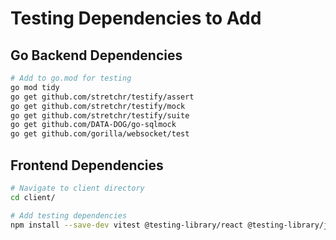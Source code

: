 # Testing Dependencies to Add

## Go Backend Dependencies
```bash
# Add to go.mod for testing
go mod tidy
go get github.com/stretchr/testify/assert
go get github.com/stretchr/testify/mock
go get github.com/stretchr/testify/suite
go get github.com/DATA-DOG/go-sqlmock
go get github.com/gorilla/websocket/test
```

## Frontend Dependencies
```bash
# Navigate to client directory
cd client/

# Add testing dependencies
npm install --save-dev vitest @testing-library/react @testing-library/jest-dom @testing-library/user-event jsdom
```